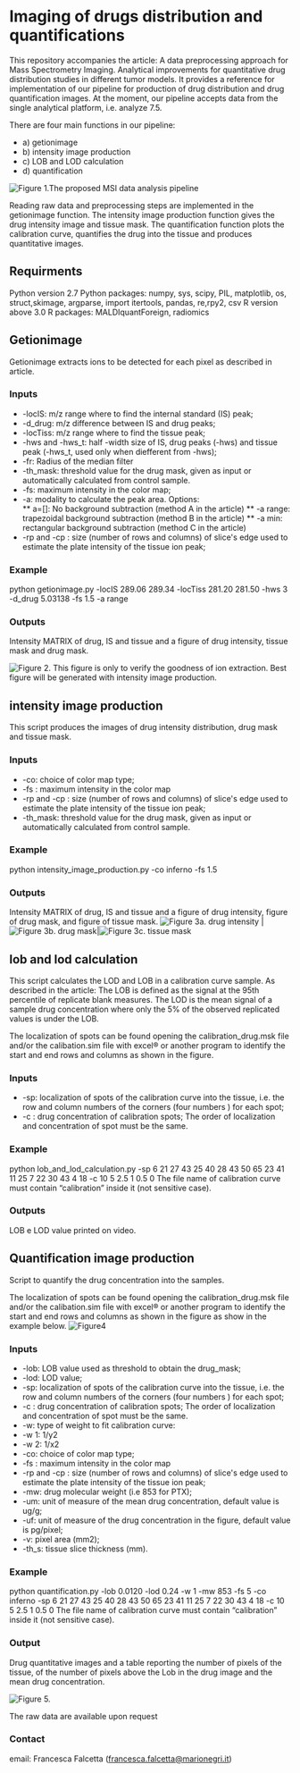 # Imaging of drugs distribution and quantifications

This repository accompanies the article: A data preprocessing approach for Mass Spectrometry Imaging. Analytical improvements for quantitative drug distribution studies in different tumor models.  It provides a reference for implementation of our pipeline for production of drug distribution and drug quantification images. At the moment, our pipeline accepts data from the single analytical platform, i.e. analyze 7.5.

There are four main functions in our pipeline:
*  a) getionimage  
*  b) intensity image production  
* c) LOB and LOD calculation
* d) quantification

![Figure 1.The proposed MSI data analysis pipeline](Images/figure1.tif)

Reading raw data and preprocessing steps are implemented in the getionimage function.  The intensity image production function gives the drug intensity image and tissue mask. The quantification function plots the calibration curve,  quantifies the drug into the tissue and produces quantitative images.

## Requirments
Python version 2.7
Python packages: numpy, sys, scipy, PIL, matplotlib, os, struct,skimage, argparse,
import itertools, pandas, re,rpy2, csv 
R version above 3.0
R packages: MALDIquantForeign, radiomics


## Getionimage
Getionimage extracts ions  to be detected for each pixel as described in article. 

### Inputs
* -locIS: m/z range where to find the internal standard (IS) peak; 
* -d_drug:  m/z difference between IS and drug peaks;
* -locTiss: m/z range where to find the tissue peak;	
* -hws and -hws_t:  half -width size of IS, drug peaks (-hws) and tissue peak (-hws_t, used only when diefferent from -hws);
* -fr: Radius of the median filter
* -th_mask: threshold value for the drug mask, given as input or automatically calculated from control sample. 
* -fs: maximum intensity in the color map; 
* -a:  modality to calculate the peak area. Options:   
	** a=[]: No background subtraction (method A in the article)
	** -a range: trapezoidal background subtraction (method B in the article)
	** -a min:   rectangular background subtraction (method C in the article)
* -rp and -cp : size (number of rows and columns) of slice's edge used to estimate the plate intensity of the tissue ion peak; 

### Example
python getionimage.py -locIS 289.06 289.34 -locTiss 281.20 281.50  -hws 3 -d_drug 5.03138 -fs 1.5 -a range

### Outputs
Intensity MATRIX of drug, IS and tissue and a figure of drug intensity, tissue mask and drug mask.

![Figure 2. This figure is only to verify the goodness of ion extraction. Best figure will be generated with intensity image production.](Images/figure2.tif)


## intensity image production  
This script produces the images of drug intensity distribution, drug mask and tissue mask.

### Inputs
* -co: choice of color map type; 
* -fs : maximum intensity in the color map 
* -rp and -cp : size (number of rows and columns) of slice's edge used to estimate the plate intensity of the tissue ion peak;
* -th_mask: threshold value for the drug mask, given as input or automatically calculated from control sample. 

### Example
python intensity_image_production.py -co inferno -fs 1.5

### Outputs
Intensity MATRIX of drug, IS and tissue and a figure of drug intensity, figure of drug mask, and figure of tissue mask.
![Figure 3a. drug intensity](Images/figure3a.tif) |![Figure 3b. drug mask](Images/figure3b.tif)|![Figure 3c. tissue mask](Images/figure3c.tif)
   
## lob and lod calculation 
This script calculates the LOD and LOB in a calibration curve sample.
 As described in the article: The LOB is defined as the signal at the 95th percentile of replicate blank measures. The LOD is the mean signal of a sample drug concentration where only the 5% of the observed replicated values is under the LOB. 

The localization of spots can be found opening the calibration_drug.msk file and/or the calibation.sim file with excel® or another program to identify the start and end rows and columns as shown in the figure.

 

### Inputs
* -sp: localization of spots of the calibration curve into the tissue, i.e. the row and column numbers of the corners (four numbers ) for each spot;  
* -c : drug concentration of calibration spots;
The order of localization and concentration of spot must be the same.

### Example
python lob_and_lod_calculation.py -sp 6 21 27 43 25 40 28 43 50 65 23 41 11 25 7 22 30 43 4 18 -c 10 5 2.5 1 0.5 0
The file name of calibration curve must contain “calibration” inside it (not sensitive case).

### Outputs
LOB e LOD value printed on video.


## Quantification image production
Script to quantify the drug concentration into the samples. 

The localization of spots can be found opening the calibration_drug.msk file and/or the calibation.sim file with excel® or another program to identify the start and end rows and columns as shown in the figure as show in the example below.
![Figure4](Images/figure4.tif)

### Inputs
* -lob: LOB value used as threshold to obtain the drug_mask;
* -lod: LOD value;
* -sp: localization of spots of the calibration curve into the tissue, i.e. the row and column numbers of the corners (four numbers ) for each spot;  
* -c : drug concentration of calibration spots;
The order of localization and concentration of spot must be the same.
* -w: type of weight to fit calibration curve:  
* -w 1: 1/y2
* -w 2: 1/x2  
* -co: choice of color map type; 
* -fs : maximum intensity in the color map 
* -rp and -cp : size (number of rows and columns) of slice's edge used to estimate the plate intensity of the tissue ion peak;
* -mw: drug molecular weight (i.e 853 for PTX);
* -um: unit of measure of the mean drug concentration, default value is ug/g;
* -uf: unit of measure of the drug concentration in the figure, default value is pg/pixel;
* -v: pixel area (mm2);
* -th_s: tissue slice thickness (mm).

### Example
python quantification.py -lob 0.0120 -lod 0.24  -w 1 -mw 853 -fs 5 -co inferno -sp 6 21 27 43 25 40 28 43 50 65 23 41 11 25 7 22 30 43 4 18 -c 10 5 2.5 1 0.5 0 
The file name of calibration curve must contain “calibration” inside it (not sensitive case).

### Output 
Drug quantitative images and a table reporting the number of pixels of the tissue, of the number of pixels above the Lob in the drug image and the mean drug concentration.

![Figure 5.](Images/figure5.tif)

The raw data are available upon request

### Contact
email: Francesca Falcetta (francesca.falcetta@marionegri.it)

